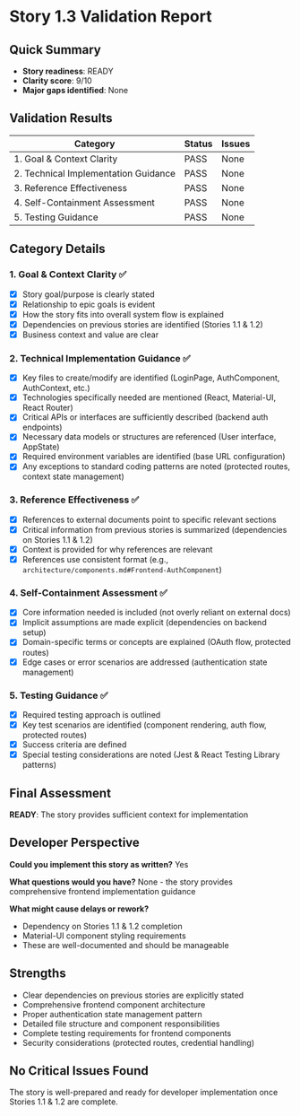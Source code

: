 # Story 1.3 Validation Report

## Quick Summary
- **Story readiness**: READY
- **Clarity score**: 9/10
- **Major gaps identified**: None

## Validation Results

| Category | Status | Issues |
|----------|--------|---------|
| 1. Goal & Context Clarity | PASS | None |
| 2. Technical Implementation Guidance | PASS | None |
| 3. Reference Effectiveness | PASS | None |
| 4. Self-Containment Assessment | PASS | None |
| 5. Testing Guidance | PASS | None |

## Category Details

### 1. Goal & Context Clarity ✅
- [x] Story goal/purpose is clearly stated
- [x] Relationship to epic goals is evident  
- [x] How the story fits into overall system flow is explained
- [x] Dependencies on previous stories are identified (Stories 1.1 & 1.2)
- [x] Business context and value are clear

### 2. Technical Implementation Guidance ✅
- [x] Key files to create/modify are identified (LoginPage, AuthComponent, AuthContext, etc.)
- [x] Technologies specifically needed are mentioned (React, Material-UI, React Router)
- [x] Critical APIs or interfaces are sufficiently described (backend auth endpoints)
- [x] Necessary data models or structures are referenced (User interface, AppState)
- [x] Required environment variables are identified (base URL configuration)
- [x] Any exceptions to standard coding patterns are noted (protected routes, context state management)

### 3. Reference Effectiveness ✅
- [x] References to external documents point to specific relevant sections
- [x] Critical information from previous stories is summarized (dependencies on Stories 1.1 & 1.2)
- [x] Context is provided for why references are relevant
- [x] References use consistent format (e.g., `architecture/components.md#Frontend-AuthComponent`)

### 4. Self-Containment Assessment ✅
- [x] Core information needed is included (not overly reliant on external docs)
- [x] Implicit assumptions are made explicit (dependencies on backend setup)
- [x] Domain-specific terms or concepts are explained (OAuth flow, protected routes)
- [x] Edge cases or error scenarios are addressed (authentication state management)

### 5. Testing Guidance ✅
- [x] Required testing approach is outlined
- [x] Key test scenarios are identified (component rendering, auth flow, protected routes)
- [x] Success criteria are defined
- [x] Special testing considerations are noted (Jest & React Testing Library patterns)

## Final Assessment
**READY**: The story provides sufficient context for implementation

## Developer Perspective
**Could you implement this story as written?** Yes

**What questions would you have?** None - the story provides comprehensive frontend implementation guidance

**What might cause delays or rework?** 
- Dependency on Stories 1.1 & 1.2 completion
- Material-UI component styling requirements
- These are well-documented and should be manageable

## Strengths
- Clear dependencies on previous stories are explicitly stated
- Comprehensive frontend component architecture
- Proper authentication state management pattern
- Detailed file structure and component responsibilities
- Complete testing requirements for frontend components
- Security considerations (protected routes, credential handling)

## No Critical Issues Found
The story is well-prepared and ready for developer implementation once Stories 1.1 & 1.2 are complete.